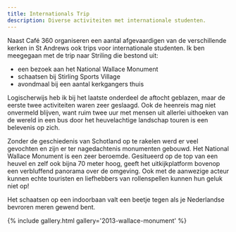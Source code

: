 ```yaml
---
title: Internationals Trip
description: Diverse activiteiten met internationale studenten.
---
```

Naast Café 360 organiseren een aantal afgevaardigen van de verschillende kerken in St Andrews ook trips voor internationale studenten. Ik ben meegegaan met de trip naar Striling die bestond uit:

- een bezoek aan het National Wallace Monument
- schaatsen bij Stirling Sports Village
- avondmaal bij een aantal kerkgangers thuis

Logischerwijs heb ik bij het laatste onderdeel de aftocht geblazen, maar de eerste twee activiteiten waren zeer geslaagd. Ook de heenreis mag niet onvermeld blijven, want ruim twee uur met mensen uit allerlei uithoeken van de wereld in een bus door het heuvelachtige landschap touren is een belevenis op zich.

Zonder de geschiedenis van Schotland op te rakelen werd er veel gevochten en zijn er ter nagedachtenis monumenten gebouwd. Het National Wallace Monument is een zeer beroemde. Gesitueerd op de top van een heuvel en zelf ook bijna 70 meter hoog, geeft het uitkijkplatform bovenop een verbluffend panorama over de omgeving. Ook met de aanwezige acteur kunnen echte touristen en liefhebbers van rollenspellen kunnen hun geluk niet op!

Het schaatsen op een indoorbaan valt een beetje tegen als je Nederlandse bevroren meren gewend bent.

{% include gallery.html gallery='2013-wallace-monument' %}